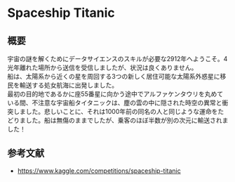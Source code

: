 # Spaceship Titanic
## 概要
宇宙の謎を解くためにデータサイエンスのスキルが必要な2912年へようこそ。4光年離れた場所から送信を受信しましたが、状況は良くありません。  
船は、太陽系から近くの星を周回する3つの新しく居住可能な太陽系外惑星に移民を輸送する処女航海に出発しました。  
最初の目的地であるかに座55番星に向かう途中でアルファケンタウリを丸めている間、不注意な宇宙船タイタニックは、塵の雲の中に隠された時空の異常と衝突しました。悲しいことに、それは1000年前の同名の人と同じような運命をたどりました。船は無傷のままでしたが、乗客のほぼ半数が別の次元に輸送されました！

## 参考文献
- https://www.kaggle.com/competitions/spaceship-titanic
